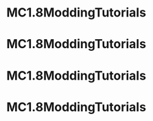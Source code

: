 # MC1.8ModdingTutorials 
# MC1.8ModdingTutorials 
# MC1.8ModdingTutorials 
# MC1.8ModdingTutorials 
